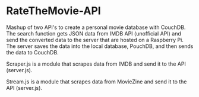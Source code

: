 # RateTheMovie-API
Mashup of two API's to create a personal movie database with CouchDB. 
The search function gets JSON data from IMDB API (unofficial API) and send the converted data to the server that are hosted on a Raspberry Pi. The server saves the data into the local database, PouchDB, and then sends the data to CouchDB. 

Scraper.js is a module that scrapes data from IMDB and send it to the API (server.js).

Stream.js is a module that scrapes data from MovieZine and send it to the API (server.js).
